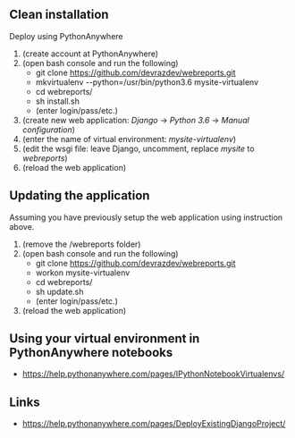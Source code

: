 ## Clean installation
Deploy using PythonAnywhere

1. (create account at PythonAnywhere)
2. (open bash console and run the following)
    - git clone https://github.com/devrazdev/webreports.git
    - mkvirtualenv --python=/usr/bin/python3.6 mysite-virtualenv
    - cd webreports/
    - sh install.sh
    - (enter login/pass/etc.)
3. (create new web application: *Django* -> *Python 3.6* -> *Manual configuration*)
4. (enter the name of virtual environment: *mysite-virtualenv*)
5. (edit the wsgi file: leave Django, uncomment, replace *mysite* to *webreports*)
6. (reload the web application)

## Updating the application
Assuming you have previously setup the web application using instruction above.

1. (remove the /webreports folder)
2. (open bash console and run the following)
    - git clone https://github.com/devrazdev/webreports.git
    - workon mysite-virtualenv    
    - cd webreports/
    - sh update.sh
    - (enter login/pass/etc.)
3. (reload the web application)

## Using your virtual environment in PythonAnywhere notebooks
- https://help.pythonanywhere.com/pages/IPythonNotebookVirtualenvs/

## Links
- https://help.pythonanywhere.com/pages/DeployExistingDjangoProject/
